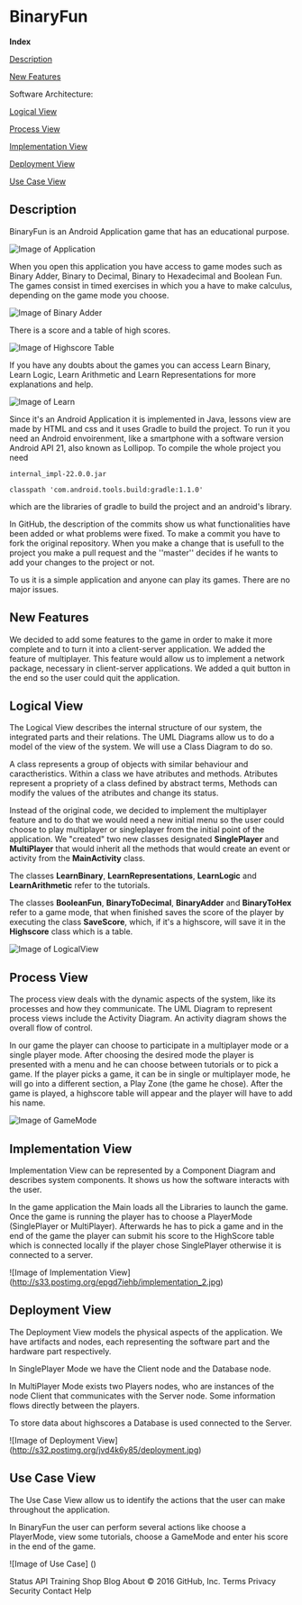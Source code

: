 
<h1>BinaryFun</h1>

**Index**

[Description](#description)

[New Features](#new-features)
 
Software Architecture:
 
  [Logical View](#logical-view)
 
 [Process View](#process-view)
	 
 [Implementation View](#implementation-view)
	 
 [Deployment View](#deployment-view)
	 
 [Use Case View](#use-case-view)

## Description
BinaryFun is an Android Application game that has an educational purpose.

![Image of Application](http://imageshack.com/a/img922/580/9fKEHJ.png)

When you open this application you have access to game modes such as Binary Adder, Binary to Decimal, Binary to Hexadecimal and Boolean Fun.
The games consist in timed exercises in which you a have to make calculus, depending on the game mode you choose. 

![Image of Binary Adder](http://imageshack.com/a/img921/6862/9FkPuk.png)

There is a score and a table of high scores.

![Image of Highscore Table](http://imageshack.com/a/img922/6553/I1QOQ2.png)

If you have any doubts about the games you can access Learn Binary, Learn Logic, Learn Arithmetic and Learn Representations for more explanations and help.

![Image of Learn](http://imageshack.com/a/img922/5359/MyYr4S.png)

Since it's an Android Application it is implemented in Java, lessons view are made by HTML and css and it uses Gradle to build the project. 
To run it you need an Android envoirenment, like a smartphone with a software version Android API 21, also known as Lollipop.
To compile the whole project you need 
	
	internal_impl-22.0.0.jar

	classpath 'com.android.tools.build:gradle:1.1.0'
	
which are the libraries of gradle to build the project and an android's library.


In GitHub, the description of the commits show us what functionalities have been added or what problems were fixed.
To make a commit you have to fork the original repository. When you make a change that is usefull to the project you make a pull request and the ''master'' decides if he wants to add your changes to the project or not.



To us it is a simple application and anyone can play its games. There are no major issues.

## New Features

We decided to add some features to the game in order to make it more complete and to turn it into a client-server application.
We added the feature of multiplayer. This feature would allow us to implement a network package, necessary in client-server applications. 
We added a quit button in the end so the user could quit the application.

## Logical View

The Logical View describes the internal structure of our system, the integrated parts and their relations.
The UML Diagrams allow us to do a model of the view of the system. We will use a Class Diagram to do so.

A class represents a group of objects with similar behaviour and caractheristics. 
Within a class we have atributes and methods. Atributes represent a propriety of a class defined by abstract terms, Methods can modify the values of the atributes and change its status.

Instead of the original code, we decided to implement the multiplayer feature and to do that we would need a new initial menu so the user could choose to play multiplayer or singleplayer from the initial point of the application. We "created" two new classes designated **SinglePlayer** and **MultiPlayer** that would inherit all the methods that would create an event or activity from the **MainActivity** class.

The classes **LearnBinary**, **LearnRepresentations**, **LearnLogic** and **LearnArithmetic** refer to the tutorials.

The classes **BooleanFun**, **BinaryToDecimal**, **BinaryAdder** and **BinaryToHex** refer to a game mode, that when finished saves the score of the player by executing the class **SaveScore**, which, if it's a highscore, will save it in the **Highscore** class which is a table.

![Image of LogicalView](http://s32.postimg.org/4jy9jiyud/Logical_View.png)

## Process View

The process view deals with the dynamic aspects of the system, like its processes and how they communicate. The UML Diagram to represent process views include the Activity Diagram. An activity diagram shows the overall flow of control.

In our game the player can choose to participate in a multiplayer mode or a single player mode. After choosing the desired mode the player is presented with a menu and he can choose between tutorials or to pick a game. If the player picks a game, it can be in single or multiplayer mode, he will go into a different section, a Play Zone (the game he chose). After the game is played, a highscore table will appear and the player will have to add his name.

![Image of GameMode](http://s32.postimg.org/67ggvaced/Untitled.png)

## Implementation View

Implementation View can be represented by a Component Diagram and describes system components. It shows us how the software interacts with the user.

In the game application the Main loads all the Libraries to launch the game. Once the game is running the player has to choose a PlayerMode (SinglePlayer or MultiPlayer). Afterwards he has to pick a game and in the end of the game the player can submit his score to the HighScore table which is connected locally if the player chose SinglePlayer otherwise it is connected to a server.

![Image of Implementation View] (http://s33.postimg.org/epgd7iehb/implementation_2.jpg)

## Deployment View

The Deployment View models the physical aspects of the application. We have artifacts and nodes, each representing the software part and the hardware part respectively.

In SinglePlayer Mode we have the Client node and the Database node. 

In MultiPlayer Mode exists two Players nodes, who are instances of the node Client that communicates with the Server node. Some information flows directly between the players. 

To store data about highscores a Database is used connected to the Server.

![Image of Deployment View] (http://s32.postimg.org/jvd4k6y85/deployment.jpg)

## Use Case View

The Use Case View allow us to identify the actions that the user can make throughout the application.

In BinaryFun the user can perform several actions like choose a PlayerMode, view some tutorials, choose a GameMode and enter his score in the end of the game. 

![Image of Use Case] ()

Status API Training Shop Blog About
© 2016 GitHub, Inc. Terms Privacy Security Contact Help
